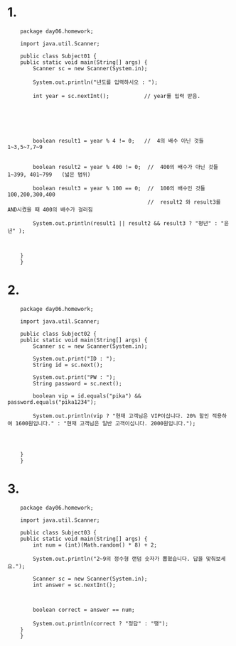 # 1.

		package day06.homework;

		import java.util.Scanner;

		public class Subject01 {
		public static void main(String[] args) {
			Scanner sc = new Scanner(System.in);
			
			System.out.println("년도를 입력하시오 : ");
			
			int year = sc.nextInt();           // year를 입력 받음.
			
			 
			
			
				
			
			boolean result1 = year % 4 != 0;   //  4의 배수 아닌 것들     1~3,5~7,7~9 
			
			
			boolean result2	= year % 400 != 0;  //  400의 배수가 아닌 것들    1~399, 401~799   (넓은 범위)
			
			boolean result3 = year % 100 == 0;  //  100의 배수인 것들       100,200,300,400   
												//  result2 와 result3를 AND시켰을 때 400의 배수가 걸러짐
			
			System.out.println(result1 || result2 && result3 ? "평년" : "윤년" );
			
			
			
		}
		}


# 2.

		package day06.homework;

		import java.util.Scanner;

		public class Subject02 {
		public static void main(String[] args) {
			Scanner sc = new Scanner(System.in);
			
			System.out.print("ID : ");
			String id = sc.next();
			
			System.out.print("PW : ");
			String password = sc.next();
			
			boolean vip = id.equals("pika") && password.equals("pika1234");
			
			System.out.println(vip ? "현재 고객님은 VIP이십니다. 20% 할인 적용하여 1600원입니다." : "현재 고객님은 일반 고객이십니다. 2000원입니다.");
			
			
			 
						
		}
		}


# 3.

		package day06.homework;

		import java.util.Scanner;

		public class Subject03 {
		public static void main(String[] args) {
			int num = (int)(Math.random() * 8) + 2;
			
			System.out.println("2~9의 정수형 랜덤 숫자가 뽑혔습니다. 답을 맞춰보세요.");
			
			Scanner sc = new Scanner(System.in);
			int answer = sc.nextInt();
			
			
			
			boolean correct = answer == num;
			
			System.out.println(correct ? "정답" : "땡");
		}
		}
